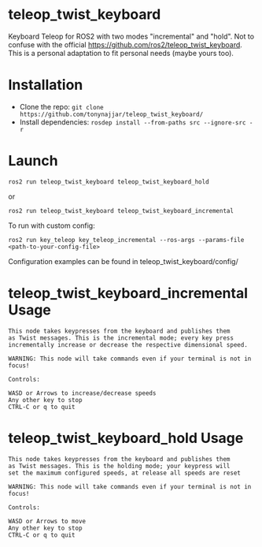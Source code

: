 # teleop_twist_keyboard
Keyboard Teleop for ROS2 with two modes "incremental" and "hold". Not to confuse with the official https://github.com/ros2/teleop_twist_keyboard. This is a personal adaptation to fit personal needs (maybe yours too).

# Installation

- Clone the repo: ```git clone https://github.com/tonynajjar/teleop_twist_keyboard/```
- Install dependencies: ```rosdep install --from-paths src --ignore-src -r```

# Launch

```
ros2 run teleop_twist_keyboard teleop_twist_keyboard_hold 
```
or

```
ros2 run teleop_twist_keyboard teleop_twist_keyboard_incremental
```

To run with custom config: 

```
ros2 run key_teleop key_teleop_incremental --ros-args --params-file <path-to-your-config-file>
```
Configuration examples can be found in teleop_twist_keyboard/config/


# teleop_twist_keyboard_incremental Usage

```
This node takes keypresses from the keyboard and publishes them 
as Twist messages. This is the incremental mode; every key press 
incrementally increase or decrease the respective dimensional speed.

WARNING: This node will take commands even if your terminal is not in focus!

Controls:

WASD or Arrows to increase/decrease speeds
Any other key to stop
CTRL-C or q to quit
```

# teleop_twist_keyboard_hold Usage

```
This node takes keypresses from the keyboard and publishes them 
as Twist messages. This is the holding mode; your keypress will
set the maximum configured speeds, at release all speeds are reset

WARNING: This node will take commands even if your terminal is not in focus!

Controls:

WASD or Arrows to move
Any other key to stop
CTRL-C or q to quit
```
